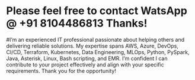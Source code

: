 # Please feel free to contact WatsApp @ +91 8104486813 Thanks!
#I’m an experienced IT professional passionate about helping others and delivering reliable solutions. My expertise spans AWS, Azure, DevOps, CI/CD, Terraform, Kubernetes, Data Engineering, MLOps, Python, PySpark, Java, Asterisk, Linux, Bash scripting, and EMR. I’m confident I can contribute to your project effectively and align with your specific requirements. Thank you for the opportunity!

